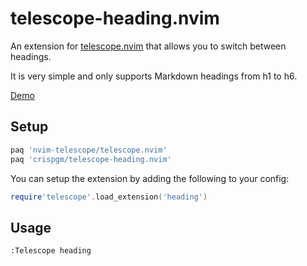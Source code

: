 # telescope-heading.nvim

An extension for [telescope.nvim](https://github.com/nvim-telescope/telescope.nvim) that allows you to switch between headings.

It is very simple and only supports Markdown headings from h1 to h6.

[Demo](https://asciinema.org/a/410656)

## Setup

```lua
paq 'nvim-telescope/telescope.nvim'
paq 'crispgm/telescope-heading.nvim'
```

You can setup the extension by adding the following to your config:
```lua
require'telescope'.load_extension('heading')
```

## Usage

```viml
:Telescope heading
```

